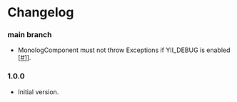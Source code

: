 # Changelog

### main branch

- MonologComponent must not throw Exceptions if YII_DEBUG is enabled
[[#1](https://github.com/BETER-CO/yii2-beter-logging/issues/1)].

### 1.0.0

- Initial version.